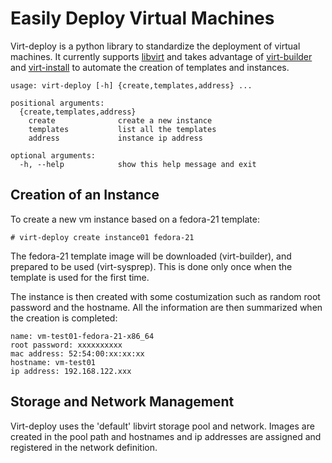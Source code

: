 # Easily Deploy Virtual Machines

Virt-deploy is a python library to standardize the deployment of virtual machines.
It currently supports [libvirt](http://libvirt.org) and takes advantage of
[virt-builder](http://libguestfs.org/virt-builder.1.html]) and
[virt-install](http://virt-manager.org) to automate the creation of templates and
instances.


    usage: virt-deploy [-h] {create,templates,address} ...

    positional arguments:
      {create,templates,address}
        create              create a new instance
        templates           list all the templates
        address             instance ip address

    optional arguments:
      -h, --help            show this help message and exit


## Creation of an Instance

To create a new vm instance based on a fedora-21 template:

    # virt-deploy create instance01 fedora-21

The fedora-21 template image will be downloaded (virt-builder), and prepared
to be used (virt-sysprep). This is done only once when the template is used
for the first time.

The instance is then created with some costumization such as random root
password and the hostname. All the information are then summarized when
the creation is completed:

    name: vm-test01-fedora-21-x86_64
    root password: xxxxxxxxxx
    mac address: 52:54:00:xx:xx:xx
    hostname: vm-test01
    ip address: 192.168.122.xxx


## Storage and Network Management

Virt-deploy uses the 'default' libvirt storage pool and network. Images are
created in the pool path and hostnames and ip addresses are assigned and
registered in the network definition.
